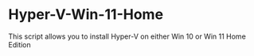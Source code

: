 # Hyper-V-Win-11-Home
This script allows you to install Hyper-V on either Win 10 or Win 11 Home Edition
